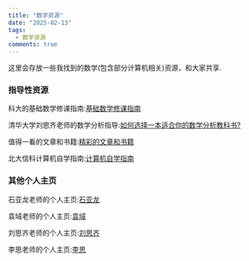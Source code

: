 ```yaml
---
title: "数学资源"
date: "2025-02-13"
tags:
  - 数学资源
comments: true
---
```


这里会存放一些我找到的数学(包含部分计算机相关)资源，和大家共享.

### 指导性资源

科大的基础数学修课指南:[基础数学修课指南](https://ks3-cn-beijing.ksyun.com/attachment/b6d982440b990c805e04095fb98c84c4)

清华大学刘思齐老师的数学分析指导:[如何选择一本适合你的数学分析教科书?](https://www.bilibili.com/video/BV1xp4y1e7Nh/?spm_id_from=333.337.search-card.all.click)

值得一看的文章和书籍:[精彩的文章和书籍](https://math.stanford.edu/~vakil/greatwriting.html)

北大信科计算机自学指南:[计算机自学指南](https://csdiy.wiki/)

### 其他个人主页

石亚龙老师的个人主页:[石亚龙](http://maths.nju.edu.cn/~yshi/)

袁域老师的个人主页:[袁域](https://sites.math.washington.edu/~yuan/)

刘思齐老师的个人主页:[刘思齐](http://blog.siqiliu.com/cn/note/)

李思老师的个人主页:[李思](https://sili-math.github.io/)

